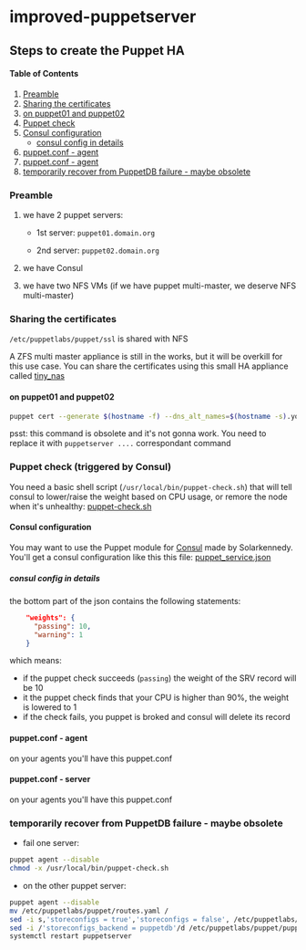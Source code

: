 # improved-puppetserver

## Steps to create the Puppet HA

#### Table of Contents

1. [Preamble](#preamble)
1. [Sharing the certificates](#sharing-the-certificates)
1. [on puppet01 and puppet02](#on-puppet01-and-puppet02)
1. [Puppet check](#puppet-check)
1. [Consul configuration](#consul-configuration)
    * [consul config in details](#consul-config-in-details)
1. [puppet.conf - agent](#puppet.conf---agent)
1. [puppet.conf - agent](#puppet.conf---server)
1. [temporarily recover from PuppetDB failure - maybe obsolete](#temporarily-recover-from-puppetdb-failure---maybe-obsolete)


### Preamble

1. we have 2 puppet servers:

    - 1st server: `puppet01.domain.org`

    - 2nd server: `puppet02.domain.org`

1. we have Consul

1. we have two NFS VMs (if we have puppet multi-master, we deserve NFS multi-master)

### Sharing the certificates

`/etc/puppetlabs/puppet/ssl` is shared with NFS

A ZFS multi master appliance is still in the works, but it will be overkill for this use case.
You can share the certificates using this small HA appliance called [tiny_nas](https://forge.puppet.com/maxadamo/tiny_nas) 

#### on puppet01 and puppet02

```bash
puppet cert --generate $(hostname -f) --dns_alt_names=$(hostname -s).your.consul.node.domain
```

psst: this command is obsolete and it's not gonna work. You need to replace it with `puppetserver ....` correspondant command

### Puppet check (triggered by Consul)

You need a basic shell script (`/usr/local/bin/puppet-check.sh`) that will tell consul to lower/raise the weight based on CPU usage, or remore the node when it's unhealthy: [puppet-check.sh](https://github.com/maxadamo/improved-puppetserver/blob/master/scripts/puppet-check.sh)

#### Consul configuration

You may want to use the Puppet module for [Consul](https://forge.puppet.com/KyleAnderson/consul) made by Solarkennedy. 
You'll get a consul configuration like this this file: [puppet_service.json](https://github.com/maxadamo/improved-puppetserver/blob/master/scripts/service_puppet.json)

##### consul config in details

the bottom part of the json contains the following statements:

```json
    "weights": {
      "passing": 10,
      "warning": 1
    }
```

which means:

- if the puppet check succeeds (`passing`) the weight of the SRV record will be 10
- it the puppet check finds that your CPU is higher than 90%, the weight is lowered to 1
- if the check fails, you puppet is broked and consul will delete its record

#### puppet.conf - agent

on your agents you'll have this puppet.conf

#### puppet.conf - server

on your agents you'll have this puppet.conf

### temporarily recover from PuppetDB failure - maybe obsolete

- fail one server:

```bash
puppet agent --disable
chmod -x /usr/local/bin/puppet-check.sh
```

- on the other puppet server:

```bash
puppet agent --disable
mv /etc/puppetlabs/puppet/routes.yaml /
sed -i s,'storeconfigs = true','storeconfigs = false', /etc/puppetlabs/puppet/puppet.conf
sed -i /'storeconfigs_backend = puppetdb'/d /etc/puppetlabs/puppet/puppet.conf
systemctl restart puppetserver
```
